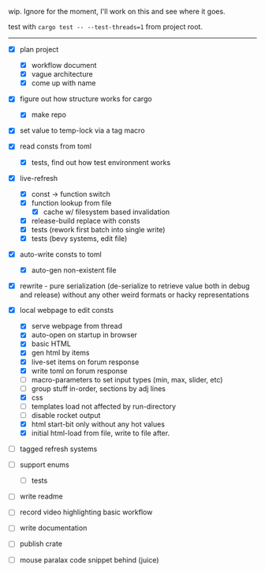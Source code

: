 wip. Ignore for the moment, I'll work on this and see where it goes.

test with `cargo test -- --test-threads=1` from project root.


 -----------------------------------------------------------------------------


 - [x] plan project
     - [x] workflow document
     - [x] vague architecture
     - [x] come up with name

 - [x] figure out how structure works for cargo
     - [x] make repo

 - [x] set value to temp-lock via a tag macro

 - [x] read consts from toml
     - [x] tests, find out how test environment works

 - [x] live-refresh
     - [x] const -> function switch
     - [x] function lookup from file
         - [x] cache w/ filesystem based invalidation
     - [x] release-build replace with consts
     - [x] tests (rework first batch into single write)
     - [x] tests (bevy systems, edit file)

 - [x] auto-write consts to toml
     - [x] auto-gen non-existent file

 - [x] rewrite - pure serialization (de-serialize to retrieve value both in
                 debug and release) without any other weird formats or hacky
                 representations

 - [x] local webpage to edit consts
     - [x] serve webpage from thread
     - [x] auto-open on startup in browser
     - [x] basic HTML
     - [x] gen html by items
     - [x] live-set items on forum response
     - [x] write toml on forum response
     - [ ] macro-parameters to set input types (min, max, slider, etc)
     - [ ] group stuff in-order, sections by adj lines
     - [x] css
     - [ ] templates load not affected by run-directory
     - [ ] disable rocket output
     - [x] html start-bit only without any hot values
     - [x] initial html-load from file, write to file after.

 - [ ] tagged refresh systems

 - [ ] support enums
     - [ ] tests

 - [ ] write readme

 - [ ] record video highlighting basic workflow

 - [ ] write documentation

 - [ ] publish crate

 - [ ] mouse paralax code snippet behind (juice)


